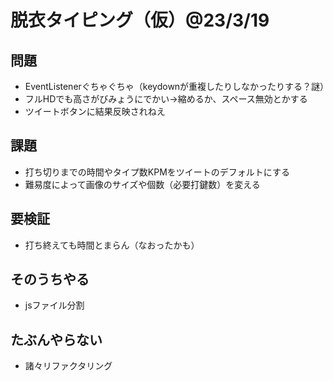 # 脱衣タイピング（仮）@23/3/19
  
## 問題
* EventListenerぐちゃぐちゃ（keydownが重複したりしなかったりする？謎）
* フルHDでも高さがびみょうにでかい→縮めるか、スペース無効とかする
* ツイートボタンに結果反映されねえ

## 課題
* 打ち切りまでの時間やタイプ数KPMをツイートのデフォルトにする
* 難易度によって画像のサイズや個数（必要打鍵数）を変える
  
## 要検証
* 打ち終えても時間とまらん（なおったかも）
  
## そのうちやる
* jsファイル分割
  
## たぶんやらない
* 諸々リファクタリング

